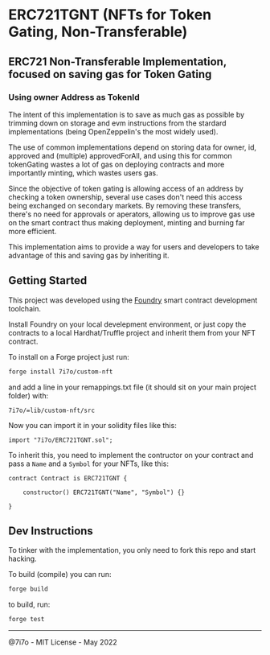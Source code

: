 # ERC721TGNT (NFTs for Token Gating, Non-Transferable)

## ERC721 Non-Transferable Implementation, focused on saving gas for Token Gating

### Using owner Address as TokenId

The intent of this implementation is to save as much gas as possible by trimming down on storage and evm instructions from the stardard implementations (being OpenZeppelin's the most widely used).

The use of common implementations depend on storing data for owner, id, approved and (multiple) approvedForAll, and using this for common tokenGating wastes a lot of gas on deploying contracts and more importantly minting, which wastes users gas.

Since the objective of token gating is allowing access of an address by checking a token ownership, several use cases don't need this access being exchanged on secondary markets. By removing these transfers, there's no need for approvals or aperators, allowing us to improve gas use on the smart contract thus making deployment, minting and burning far more efficient.

This implementation aims to provide a way for users and developers to take advantage of this and saving gas by inheriting it.

## Getting Started

This project was developed using the [Foundry](getfoundry.sh) smart contract development toolchain.

Install Foundry on your local develepment environment, or just copy the contracts to a local Hardhat/Truffle project and inherit them from your NFT contract.

To install on a Forge project just run:

```bash
forge install 7i7o/custom-nft
```

and add a line in your remappings.txt file (it should sit on your main project folder) with:

```
7i7o/=lib/custom-nft/src
```

Now you can import it in your solidity files like this:

```solidity
import "7i7o/ERC721TGNT.sol";
```

To inherit this, you need to implement the contructor on your contract and pass a `Name` and a `Symbol` for your NFTs, like this:

```solidity
contract Contract is ERC721TGNT {

    constructor() ERC721TGNT("Name", "Symbol") {}

}
```

## Dev Instructions

To tinker with the implementation, you only need to fork this repo and start hacking.

To build (compile) you can run:

```bash
forge build
```

to build, run:

```bash
forge test
```



___
@7i7o - MIT License - May 2022